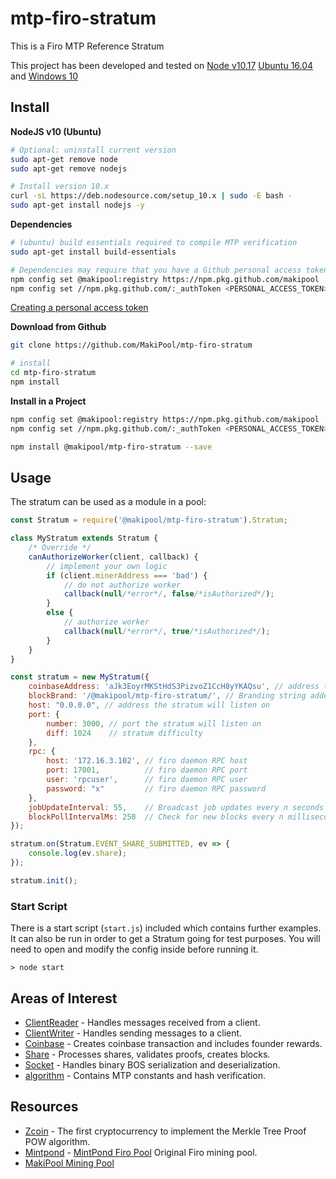mtp-firo-stratum
=================

This is a Firo MTP Reference Stratum

This project has been developed and tested on [Node v10.17](https://nodejs.org/) [Ubuntu 16.04](http://releases.ubuntu.com/16.04/) and [Windows 10](https://www.microsoft.com/en-ca/software-download/windows10)

## Install ##

__NodeJS v10 (Ubuntu)__
```bash
# Optional: uninstall current version
sudo apt-get remove node
sudo apt-get remove nodejs

# Install version 10.x
curl -sL https://deb.nodesource.com/setup_10.x | sudo -E bash -
sudo apt-get install nodejs -y
```

__Dependencies__
```bash
# (ubuntu) build essentials required to compile MTP verification
sudo apt-get install build-essentials

# Dependencies may require that you have a Github personal access token to install.
npm config set @makipool:registry https://npm.pkg.github.com/makipool
npm config set //npm.pkg.github.com/:_authToken <PERSONAL_ACCESS_TOKEN>
```
[Creating a personal access token](https://help.github.com/en/github/authenticating-to-github/creating-a-personal-access-token-for-the-command-line)

__Download from Github__
```bash
git clone https://github.com/MakiPool/mtp-firo-stratum

# install
cd mtp-firo-stratum
npm install
```

__Install in a Project__
```bash
npm config set @makipool:registry https://npm.pkg.github.com/makipool
npm config set //npm.pkg.github.com/:_authToken <PERSONAL_ACCESS_TOKEN>

npm install @makipool/mtp-firo-stratum --save
```

## Usage ##
The stratum can be used as a module in a pool:
```javascript
const Stratum = require('@makipool/mtp-firo-stratum').Stratum;

class MyStratum extends Stratum {
    /* Override */
    canAuthorizeWorker(client, callback) {
        // implement your own logic
        if (client.minerAddress === 'bad') {
            // do not authorize worker
            callback(null/*error*/, false/*isAuthorized*/);
        }
        else {
            // authorize worker
            callback(null/*error*/, true/*isAuthorized*/);
        }
    }
}

const stratum = new MyStratum({
    coinbaseAddress: 'aJk3EoyrMKStHdS3PizvoZ1CcH8yYKAQsu', // address that receives block reward
    blockBrand: '/@makipool/mtp-firo-stratum/', // Branding string added to every block found
    host: "0.0.0.0", // address the stratum will listen on
    port: {
        number: 3000, // port the stratum will listen on
        diff: 1024    // stratum difficulty
    },
    rpc: {
        host: '172.16.3.102', // firo daemon RPC host
        port: 17001,          // firo daemon RPC port
        user: 'rpcuser',      // firo daemon RPC user
        password: "x"         // firo daemon RPC password
    },
    jobUpdateInterval: 55,    // Broadcast job updates every n seconds
    blockPollIntervalMs: 250  // Check for new blocks every n milliseconds
});

stratum.on(Stratum.EVENT_SHARE_SUBMITTED, ev => {
    console.log(ev.share);    
});

stratum.init();
```

### Start Script ###
There is a start script (`start.js`) included which contains further
examples. It can also be run in order to get a Stratum going for test
purposes. You will need to open and modify the config inside before
running it.
```
> node start
```

## Areas of Interest ##
- [ClientReader](libs/class.ClientReader.js) - Handles messages received from a client.
- [ClientWriter](libs/class.ClientWriter.js) - Handles sending messages to a client.
- [Coinbase](libs/class.Coinbase.js) - Creates coinbase transaction and includes founder rewards.
- [Share](libs/class.Share.js) - Processes shares, validates proofs, creates blocks.
- [Socket](libs/class.Socket.js) - Handles binary BOS serialization and deserialization.
- [algorithm](libs/service.algorithm.js) - Contains MTP constants and hash verification.


## Resources ##
- [Zcoin](https://zcoin.io/) - The first cryptocurrency to implement the Merkle Tree Proof POW algorithm.
- [Mintpond](https://github.com/MintPond/) - [MintPond Firo Pool](https://mintpond.com/) Original Firo mining pool.
- [MakiPool Mining Pool](https://makipool.com)
